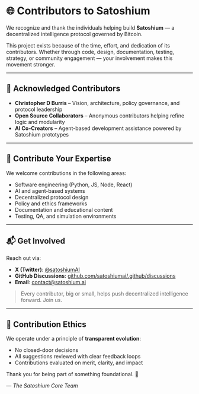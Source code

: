 
# 🌐 Contributors to Satoshium

We recognize and thank the individuals helping build **Satoshium** — a decentralized intelligence protocol governed by Bitcoin.

This project exists because of the time, effort, and dedication of its contributors. Whether through code, design, documentation, testing, strategy, or community engagement — your involvement makes this movement stronger.

---

## 👥 Acknowledged Contributors

- **Christopher D Burris** – Vision, architecture, policy governance, and protocol leadership
- **Open Source Collaborators** – Anonymous contributors helping refine logic and modularity
- **AI Co-Creators** – Agent-based development assistance powered by Satoshium prototypes

---

## 🧠 Contribute Your Expertise

We welcome contributions in the following areas:

- Software engineering (Python, JS, Node, React)
- AI and agent-based systems
- Decentralized protocol design
- Policy and ethics frameworks
- Documentation and educational content
- Testing, QA, and simulation environments

---

## 📬 Get Involved

Reach out via:

- **X (Twitter)**: [@satoshiumAI](https://twitter.com/satoshiumAI)
- **GitHub Discussions**: [github.com/satoshiumai/.github/discussions](https://github.com/satoshiumai/.github/discussions)
- **Email**: contact@satoshium.ai

> Every contributor, big or small, helps push decentralized intelligence forward. Join us.

---

## 🔐 Contribution Ethics

We operate under a principle of **transparent evolution**:
- No closed-door decisions
- All suggestions reviewed with clear feedback loops
- Contributions evaluated on merit, clarity, and impact

Thank you for being part of something foundational. 🧬

— *The Satoshium Core Team*
